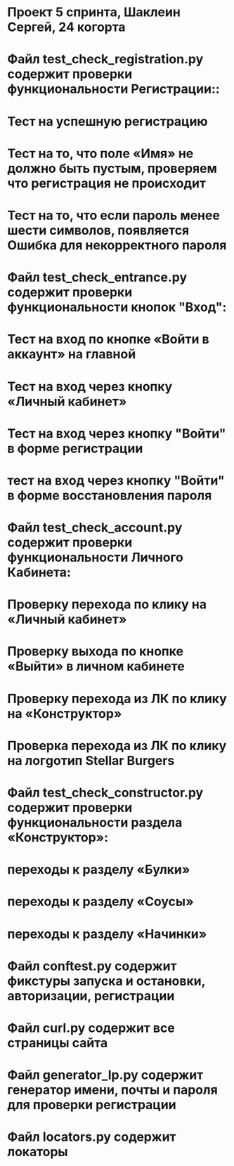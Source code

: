 # Проект 5 спринта, Шаклеин Сергей, 24 когорта# Файл test_check_registration.py содержит проверки функциональности Регистрации::# Тест на успешную регистрацию# Тест на то, что поле «Имя» не должно быть пустым, проверяем что регистрация не происходит# Тест на то, что если пароль менее шести символов, появляется Ошибка для некорректного пароля# Файл test_check_entrance.py содержит проверки функциональности кнопок "Вход":# Тест на вход по кнопке «Войти в аккаунт» на главной# Тест на вход через кнопку «Личный кабинет»# Тест на вход через кнопку "Войти" в форме регистрации# тест на вход через кнопку "Войти" в форме восстановления пароля# Файл test_check_account.py содержит проверки функциональности Личного Кабинета:# Проверку перехода по клику на «Личный кабинет»# Проверку выхода по кнопке «Выйти» в личном кабинете# Проверку перехода из ЛК по клику на «Конструктор»# Проверка перехода из ЛК по клику на логgотип Stellar Burgers# Файл test_check_constructor.py содержит проверки функциональности раздела «Конструктор»:# переходы к разделу «Булки»# переходы к разделу «Соусы»# переходы к разделу «Начинки»# Файл conftest.py содержит фикстуры запуска и остановки, авторизации, регистрации# Файл curl.py содержит все страницы сайта# Файл generator_lp.py содержит генератор имени, почты и пароля для проверки регистрации# Файл locators.py содержит локаторы